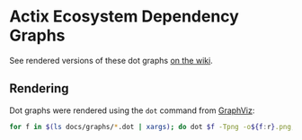 # Actix Ecosystem Dependency Graphs

See rendered versions of these dot graphs [on the wiki](https://github.com/actix/actix-web/wiki/Dependency-Graph).

## Rendering

Dot graphs were rendered using the `dot` command from [GraphViz](https://www.graphviz.org/doc/info/command.html):

```sh
for f in $(ls docs/graphs/*.dot | xargs); do dot $f -Tpng -o${f:r}.png; done
```
